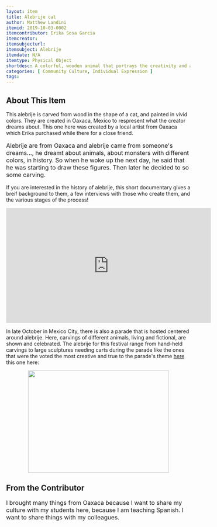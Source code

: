 ```yaml
---
layout: item
title: Alebrije cat
author: Matthew Landini
itemid: 2019-10-03-0002
itemcontributor: Erika Sosa Garcia
itemcreator:
itemsubjecturl:
itemsubject: Alebrije
itemdate: N/A
itemtype: Physical Object
shortdesc: A colorful, wooden animal that portrays the creativity and artistry of Oaxaca, Mexico
categories: [ Community Culture, Individual Expression ]
tags:
---
```


## About This Item
This alebrije is carved from wood in the shape of a cat, and painted in vivid colors. They are created in Oaxaca, Mexico to respresent what the creator dreams about. This one here was created by a local artist from Oaxaca which Erika purchased while there for a close friend. 
<p class=blockquote style='font-size:115%;'>Alebrije are from Oaxaca and alebrije came from someone's dreams..., he dreamt about animals, about monsters with different colors, in history. So when he woke up the next day, he said that he was starting to draw these figures. Then later he decided to so some carving.</p>

If you are interested in the history of alebrije, this short documentary gives a breif background to them, a few interviews with those who create them, and the various stages of the process!

<iframe width="560" height="315" src="https://www.youtube.com/watch?v=8QCXmh4zOOQ" frameborder="0" allow="accelerometer; autoplay; encrypted-media; gyroscope; picture-in-picture" allowfullscreen></iframe>

In late October in Mexico City, there is also a parade that is hosted centered around alebrije. Here, carvings of different animals, living and fictional, are shown and celebrated. The alebrije for this festival range from hand-held carvings to large sculptures needing carts during the parade like the ones that were the voted the most creative and true to the parade's theme [here](https://archivo.eluniversal.com.mx/notas/718629.html) this one here:

<p align="center">
  <img width="385" height="279.767" src="/IUBHistoryHarvest/assets/images/alebrije_parade_cart.jpg">
</p>



## From the Contributor
<p class=blockquote style='font-size:115%;'>I brought many things from Oaxaca because I want to share my culture with my students here, because I am teaching Spanish. I want to share things with my colleagues.</p>
